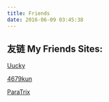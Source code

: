 ```yaml
---
title: Friends
date: 2016-06-09 03:45:38
---
```

友链 My Friends Sites:
--
[Uucky](https://uuc.ky/)

[4679kun](https://libnull.com)

[ParaTrix](http://paratrix027.com/)
